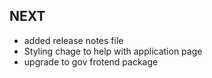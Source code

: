 ## NEXT
* added release notes file
* Styling chage to help with application page
* upgrade to gov frotend package
